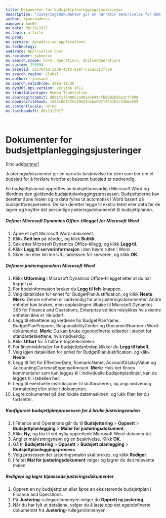 ```yaml
---
title: Dokumenter for budsjettplanleggingsjusteringer
description: "Justeringsdokumenter gir en narrativ beskrivelse for dem som ber om et budsjett for å forklare hvorfor et bestemt budsjett er nødvendig."
author: ryansandness
manager: AnnBe
ms.date: 06/20/2017
ms.topic: article
ms.prod: 
ms.service: dynamics-ax-applications
ms.technology: 
audience: Application User
ms.reviewer: twheeloc
ms.search.scope: Core, Operations, UnifiedOperations
ms.custom: 259594
ms.assetid: 52576fad-32b9-48f2-8197-c11ec313fc29
ms.search.region: Global
ms.author: ryansand
ms.search.validFrom: 2016-11-30
ms.dyn365.ops.version: Version 1611
ms.translationtype: Human Translation
ms.sourcegitcommit: 869151f2486b7a481e4694cfb6992d0ee2cfc008
ms.openlocfilehash: 1d23c0e1725a39d25d2be8971f541b2c31bbe859
ms.contentlocale: nb-no
ms.lasthandoff: 06/13/2017

---
```


# <a name="budget-planning-justification-documents"></a>Dokumenter for budsjettplanleggingsjusteringer

[!include[banner](../includes/banner.md)]


Justeringsdokumenter gir en narrativ beskrivelse for dem som ber om et budsjett for å forklare hvorfor et bestemt budsjett er nødvendig. 

En budsjettplanmal opprettes av budsjettansvarlig i Microsoft Word og tilordnes den gjeldende budsjettplanleggingsprosessen. Budsjetteierne kan deretter åpne malen og la data fylles ut automatisk i Word basert på budsjettforespørselen. De kan deretter legge til ekstra tekst eller data før de lagrer og knytter det personlige justeringsdokumentet til budsjettplanen.

##### <a name="set-up-microsoft-dynamics-office-add-in-for-microsoft-word"></a>Definer Microsoft Dynamics Office-tillegget for Microsoft Word

1.  Åpne et nytt Microsoft Word-dokument.
2.  Klikk **Sett inn** på båndet, og klikk **Butikk**.
3.  Søk etter Microsoft Dynamics Office-tillegg, og klikk **Legg til**.
4.  Klikk **Legg til serverinformasjon** i den høyre ruten i Word.
5.  Skriv inn eller lim inn URL-adressen for serveren, og klikk **OK**.

##### <a name="define-the-justification-template-in-microsoft-word"></a>Definere justeringsmalen i Microsoft Word

1.  Klikk **Utforming** i Microsoft Dynamics Office-tillegget etter at du har logget på.
2.  For hodeinformasjon bruker du **Legg til felt**-knappen.
3.  Velg datakilden for enhet for BudgetPlanJustification, og klikk **Neste**. **Merk:** Denne enheten er nødvendig for alle justeringsdokumenter. Andre enheter kan brukes, men opplastingen tilbake til Microsoft Dynamics 365 for Finance and Operations, Enterprise edition mislykkes hvis denne enheten ikke er inkludert.
4.  Legg til etikettene og verdiene for BudgetPlanName, BudgetPlanPreparer, ResponsibilityCenter og DocumentNumber i Word-dokumentet. **Merk:** Du kan bruke egendefinerte etiketter i stedet for standardetikettene, hvis nødvendig.
5.  Klikk **Utført** for å fullføre topptekstdelen.
6.  For linjenivådetaljer for budsjettplanbeløp klikker du **Legg til tabell**.
7.  Velg igjen datakilden for enhet for BudgetPlanJustification, og klikk **Neste**.
8.  Legg til felt for EffectiveDate, ScenarioName, AccountDisplayValue og AccountingCurrencyExpenseAmount. **Merk:** Hvis det finnes kommentarer som kan legges til i individuelle budsjettplanlinjer, kan de legges til i tabellen her.
9.  Legg til eventuelle instruksjoner til sluttbrukeren, og angi nødvendig formatering eller stiler i dokumentet.
10. Lagre dokumentet på den lokale datamaskinen, og lukk filen før du fortsetter.

##### <a name="set-up-the-budget-planning-process-to-use-the-justification-template"></a>Konfigurere budsjettplanprosessen for å bruke justeringsmalen

1.  I Finance and Operations går du til **Budsjettering** &gt; **Oppsett** &gt; **Budsjettplanlegging** &gt; **Maler for justeringsdokument**.
2.  Klikk **Ny**, og bla til det nylig opprettede Microsoft Word-dokumentet.
3.  Angi et malvisningsnavn og en beskrivelse. Klikk **OK**.
4.  Gå til **Budsjettering** &gt; **Oppsett** &gt; **Budsjett** **planlegging** &gt; **Budsjettplanleggingsprosess**.
5.  Velg prosessen der justeringsmalen skal brukes, og klikk **Rediger**.
6.  I feltet **Mal for justeringsdokument** velger og lagrer du den relevante malen.

##### <a name="edit-and-save-personalized-justification-documents"></a>Redigere og lagre tilpassede justeringsdokumenter

1.  Opprett en ny budsjettplan eller åpne en eksisterende budsjettplan i Finance and Operations.
2.  På **Justering**-rullegardinmenyen velger du **Opprett ny justering**.
3.  Når du har fylt ut detaljene, velger du å laste opp det egendefinerte dokumentet fra **Justering**-rullegardinmenyen.





